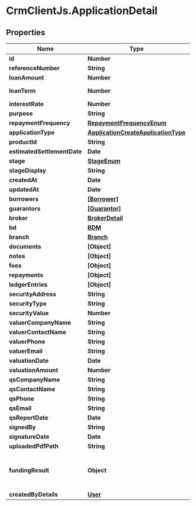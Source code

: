 # CrmClientJs.ApplicationDetail

## Properties

Name | Type | Description | Notes
------------ | ------------- | ------------- | -------------
**id** | **Number** |  | [readonly] 
**referenceNumber** | **String** |  | [optional] 
**loanAmount** | **Number** |  | [optional] 
**loanTerm** | **Number** | Loan term in months | [optional] 
**interestRate** | **Number** |  | [optional] 
**purpose** | **String** |  | [optional] 
**repaymentFrequency** | [**RepaymentFrequencyEnum**](RepaymentFrequencyEnum.md) |  | [optional] 
**applicationType** | [**ApplicationCreateApplicationType**](ApplicationCreateApplicationType.md) |  | [optional] 
**productId** | **String** |  | [optional] 
**estimatedSettlementDate** | **Date** |  | [optional] 
**stage** | [**StageEnum**](StageEnum.md) |  | [optional] 
**stageDisplay** | **String** |  | [readonly] 
**createdAt** | **Date** |  | [readonly] 
**updatedAt** | **Date** |  | [readonly] 
**borrowers** | [**[Borrower]**](Borrower.md) |  | [readonly] 
**guarantors** | [**[Guarantor]**](Guarantor.md) |  | [readonly] 
**broker** | [**BrokerDetail**](BrokerDetail.md) |  | [readonly] 
**bd** | [**BDM**](BDM.md) |  | [readonly] 
**branch** | [**Branch**](Branch.md) |  | [readonly] 
**documents** | **[Object]** |  | [readonly] 
**notes** | **[Object]** |  | [readonly] 
**fees** | **[Object]** |  | [readonly] 
**repayments** | **[Object]** |  | [readonly] 
**ledgerEntries** | **[Object]** |  | [readonly] 
**securityAddress** | **String** |  | [optional] 
**securityType** | **String** |  | [optional] 
**securityValue** | **Number** |  | [optional] 
**valuerCompanyName** | **String** |  | [optional] 
**valuerContactName** | **String** |  | [optional] 
**valuerPhone** | **String** |  | [optional] 
**valuerEmail** | **String** |  | [optional] 
**valuationDate** | **Date** |  | [optional] 
**valuationAmount** | **Number** |  | [optional] 
**qsCompanyName** | **String** |  | [optional] 
**qsContactName** | **String** |  | [optional] 
**qsPhone** | **String** |  | [optional] 
**qsEmail** | **String** |  | [optional] 
**qsReportDate** | **Date** |  | [optional] 
**signedBy** | **String** |  | [optional] 
**signatureDate** | **Date** |  | [optional] 
**uploadedPdfPath** | **String** |  | [optional] 
**fundingResult** | **Object** | Stores the current funding calculation result | [optional] 
**createdByDetails** | [**User**](User.md) |  | [readonly] 


